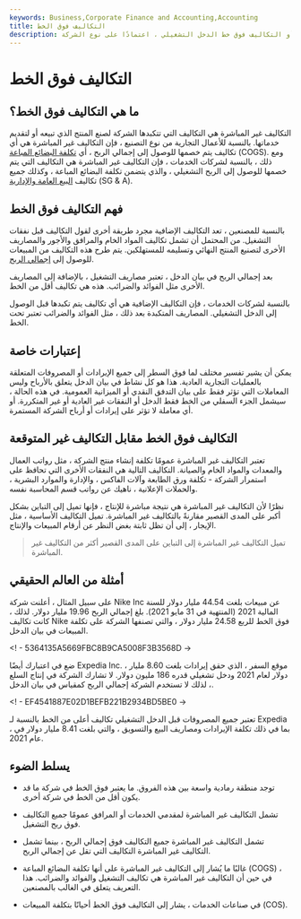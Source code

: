 ```yaml
---
keywords: Business,Corporate Finance and Accounting,Accounting
title: التكاليف فوق الخط
description: تشير التكاليف غير المباشرة إلى التكاليف فوق خط الربح الإجمالي أو التكاليف فوق خط الدخل التشغيلي ، اعتمادًا على نوع الشركة.
---
```


# التكاليف فوق الخط
## ما هي التكاليف فوق الخط؟

التكاليف غير المباشرة هي التكاليف التي تتكبدها الشركة لصنع المنتج الذي تبيعه أو لتقديم خدماتها. بالنسبة للأعمال التجارية من نوع التصنيع ، فإن التكاليف غير المباشرة هي أي تكاليف يتم خصمها للوصول إلى إجمالي الربح ، أي [تكلفة البضائع المباعة](/cogs) (COGS). ومع ذلك ، بالنسبة لشركات الخدمات ، فإن التكاليف غير المباشرة هي التكاليف التي يتم خصمها للوصول إلى الربح التشغيلي ، والذي يتضمن تكلفة البضائع المباعة ، وكذلك جميع تكاليف [البيع العامة والإدارية](/sga) (SG & A).

## فهم التكاليف فوق الخط

بالنسبة للمصنعين ، تعد التكاليف الإضافية مجرد طريقة أخرى لقول التكاليف قبل نفقات التشغيل. من المحتمل أن تشمل تكاليف المواد الخام والمرافق والأجور والمصاريف الأخرى لتصنيع المنتج النهائي وتسليمه للمستهلكين. يتم طرح هذه التكاليف من المبيعات للوصول إلى [إجمالي الربح](/grossprofit).

بعد إجمالي الربح في بيان الدخل ، تعتبر مصاريف التشغيل ، بالإضافة إلى المصاريف الأخرى مثل الفوائد والضرائب. هذه هي تكاليف أقل من الخط.

بالنسبة لشركات الخدمات ، فإن التكاليف الإضافية هي أي تكاليف يتم تكبدها قبل الوصول إلى الدخل التشغيلي. المصاريف المتكبدة بعد ذلك ، مثل الفوائد والضرائب تعتبر تحت الخط.

## إعتبارات خاصة

يمكن أن يشير تفسير مختلف لما فوق السطر إلى جميع الإيرادات أو المصروفات المتعلقة بالعمليات التجارية العادية. هذا هو كل نشاط في بيان الدخل يتعلق بالأرباح وليس المعاملات التي تؤثر فقط على بيان التدفق النقدي أو الميزانية العمومية. في هذه الحالة ، سيشمل الجزء السفلي من الخط فقط الدخل أو النفقات غير العادية أو غير المتكررة. أو أي معاملة لا تؤثر على إيرادات أو أرباح الشركة المستمرة.

## التكاليف فوق الخط مقابل التكاليف غير المتوقعة

تعتبر التكاليف غير المباشرة عمومًا تكلفة إنشاء منتج الشركة ، مثل رواتب العمال والمعدات والمواد الخام والصيانة. التكاليف التالية هي النفقات الأخرى التي تحافظ على استمرار الشركة - تكلفة ورق الطابعة وآلات الفاكس ، والإدارة والموارد البشرية ، والحملات الإعلانية ، ناهيك عن رواتب قسم المحاسبة نفسه.

نظرًا لأن التكاليف غير المباشرة هي نتيجة مباشرة للإنتاج ، فإنها تميل إلى التباين بشكل أكبر على المدى القصير مقارنةً بالتكاليف غير المباشرة. تميل التكاليف الأساسية ، مثل الإيجار ، إلى أن تظل ثابتة بغض النظر عن أرقام المبيعات والإنتاج.

> تميل التكاليف غير المباشرة إلى التباين على المدى القصير أكثر من التكاليف غير المباشرة.

>

## أمثلة من العالم الحقيقي

على سبيل المثال ، أعلنت شركة Nike Inc عن مبيعات بلغت 44.54 مليار دولار للسنة المالية 2021 (المنتهية في 31 مايو 2021). بلغ إجمالي الربح 19.96 مليار دولار. لذلك ، كانت تكاليف Nike فوق الخط للربع 24.58 مليار دولار ، والتي تصنفها الشركة على تكلفة المبيعات في بيان الدخل.

<! - 5364135A5669FBC8B9CA5008F3B3568D ->

ضع في اعتبارك أيضًا Expedia Inc. ، موقع السفر ، الذي حقق إيرادات بلغت 8.60 مليار دولار لعام 2021 ودخل تشغيلي قدره 186 مليون دولار. لا تشارك الشركة في إنتاج السلع ، لذلك لا تستخدم الشركة إجمالي الربح كمقياس في بيان الدخل.

<! - EF4541887E02D1BEFB221B2934BD5BE0 ->

تعتبر جميع المصروفات قبل الدخل التشغيلي تكاليف أعلى من الخط بالنسبة لـ Expedia ، بما في ذلك تكلفة الإيرادات ومصاريف البيع والتسويق ، والتي بلغت 8.41 مليار دولار في عام 2021.

## يسلط الضوء

- توجد منطقة رمادية واسعة بين هذه الفروق. ما يعتبر فوق الخط في شركة ما قد يكون أقل من الخط في شركة أخرى.

- تشمل التكاليف غير المباشرة لمقدمي الخدمات أو المرافق عمومًا جميع التكاليف فوق ربح التشغيل.

- تشمل التكاليف غير المباشرة جميع التكاليف فوق إجمالي الربح ، بينما تشمل التكاليف غير المباشرة التكاليف التي تقل عن إجمالي الربح.

- غالبًا ما يُشار إلى التكاليف غير المباشرة على أنها تكلفة البضائع المباعة (COGS) ، في حين أن التكاليف غير المباشرة هي تكاليف التشغيل والفوائد والضرائب. هذا التعريف يتعلق في الغالب بالمصنعين.

- في صناعات الخدمات ، يشار إلى التكاليف فوق الخط أحيانًا بتكلفة المبيعات (COS).

